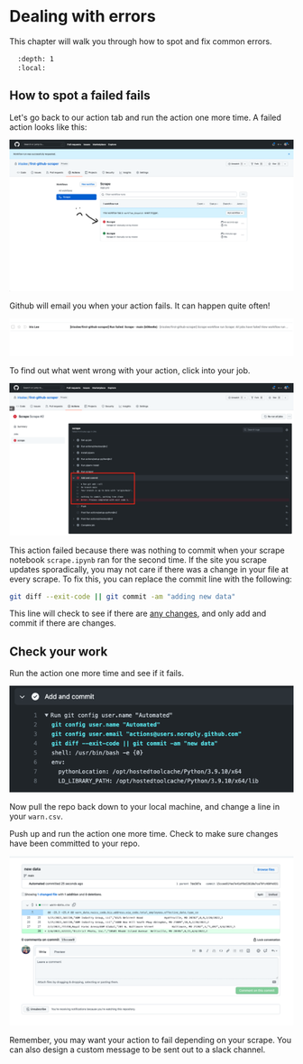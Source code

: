 ```{include} _templates/nav.html
```

# Dealing with errors 

This chapter will walk you through how to spot and fix common errors.  

```{contents} Sections
  :depth: 1
  :local:
```

## How to spot a failed fails

Let's go back to our action tab and run the action one more time.
A failed action looks like this:

![github commit fail](./_static/commit1.png)

Github will email you when your action fails. It can happen quite often!

![github email fail](./_static/commit2.png)

To find out what went wrong with your action, click into your job. 

![github action fail](./_static/commit3.png)

This action failed because there was nothing to commit when your scrape notebook `scrape.ipynb` ran for the second time. 
If the site you scrape updates sporadically, you may not care if there was a change in your file at every scrape. To fix this, you can replace the commit line with the following:

```bash
git diff --exit-code || git commit -am "adding new data"
``` 

This line will check to see if there are [any changes](https://git-scm.com/docs/git-diff#Documentation/git-diff.txt---exit-code), and only add and commit if there are changes. 

## Check your work

Run the action one more time and see if it fails. 

![github action sucess](./_static/commit4.png)

Now pull the repo back down to your local machine, and change a line in your `warn.csv`. 

Push up and run the action one more time. Check to make sure changes have been committed to your repo.

![github action check](./_static/commit5.png)


Remember, you may want your action to fail depending on your scrape. You can also design a custom message to be sent out to a slack channel. 


